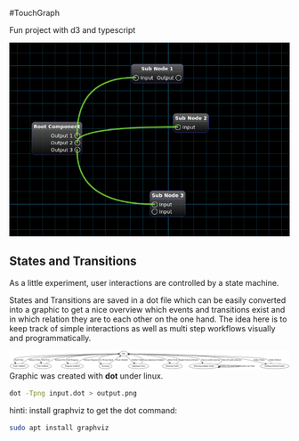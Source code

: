 #TouchGraph

Fun project with d3 and typescript

![sample](sample.png)


## States and Transitions

As a little experiment, user interactions are controlled by a state machine.

States and Transitions are saved in a dot file which can be easily
converted into a graphic to get a nice overview which events and transitions
exist and in which relation they are to each other on the one hand.
The idea here is to keep track of simple interactions as well as multi step workflows
visually and programmatically.

![states.dot as png](src/Flow/output.png)
Graphic was created with **dot** under linux.
```bash
dot -Tpng input.dot > output.png
```

hinti: 
install graphviz to get the dot command:
```bash
sudo apt install graphviz
```